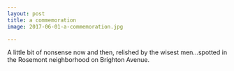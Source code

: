 ```yaml
---
layout: post
title: a commemoration
image: 2017-06-01-a-commemoration.jpg

---
```


A little bit of nonsense now and then, relished by the wisest men...spotted in the Rosemont neighborhood on Brighton Avenue. 







